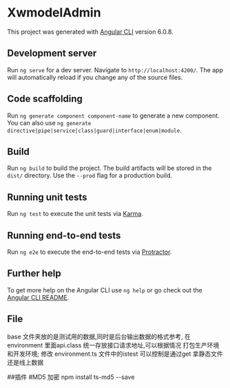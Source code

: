 # XwmodelAdmin

This project was generated with [Angular CLI](https://github.com/angular/angular-cli) version 6.0.8.

## Development server

Run `ng serve` for a dev server. Navigate to `http://localhost:4200/`. The app will automatically reload if you change any of the source files.

## Code scaffolding

Run `ng generate component component-name` to generate a new component. You can also use `ng generate directive|pipe|service|class|guard|interface|enum|module`.

## Build

Run `ng build` to build the project. The build artifacts will be stored in the `dist/` directory. Use the `--prod` flag for a production build.

## Running unit tests

Run `ng test` to execute the unit tests via [Karma](https://karma-runner.github.io).

## Running end-to-end tests

Run `ng e2e` to execute the end-to-end tests via [Protractor](http://www.protractortest.org/).

## Further help

To get more help on the Angular CLI use `ng help` or go check out the [Angular CLI README](https://github.com/angular/angular-cli/blob/master/README.md).

## File 

base 文件夹放的是测试用的数据,同时是后台输出数据的格式参考, 在 environment 里面api.class 统一存放接口请求地址,可以根据情况 打包生产环境和开发环境;
修改 environment.ts 文件中的istest 可以控制是通过get 拿静态文件还是线上数据


##插件 
#MD5 加密
npm install ts-md5 --save